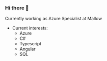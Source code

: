 ### Hi there 👋

Currently working as Azure Specialist at Mallow

- Current interests:
  - Azure
  - C#
  - Typescript
  - Angular
  - SQL
